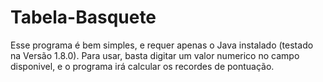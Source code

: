 # Tabela-Basquete
Esse programa é bem simples, e requer apenas o Java instalado (testado na Versão 1.8.0).
Para usar, basta digitar um valor numerico no campo disponivel, e o programa irá calcular os recordes de pontuação.
